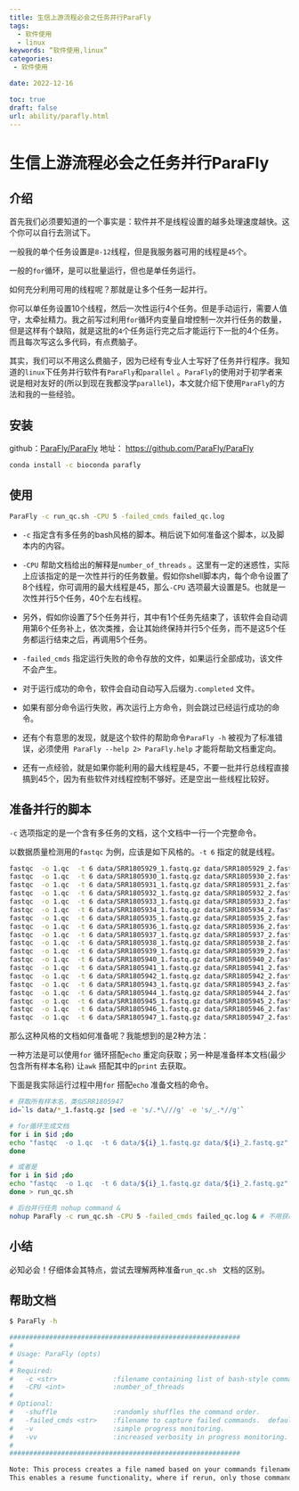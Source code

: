 ```yaml
---
title: 生信上游流程必会之任务并行ParaFly
tags:
  - 软件使用
  - linux
keywords: “软件使用,linux”
categories:
 - 软件使用

date: 2022-12-16

toc: true
draft: false
url: ability/parafly.html
---
```


# 生信上游流程必会之任务并行ParaFly

## 介绍

首先我们必须要知道的一个事实是：软件并不是线程设置的越多处理速度越快。这个你可以自行去测试下。

一般我的单个任务设置是`8-12`线程，但是我服务器可用的线程是`45`个。

一般的`for`循环，是可以批量运行，但也是单任务运行。

如何充分利用可用的线程呢？那就是让多个任务一起并行。

你可以单任务设置10个线程，然后一次性运行4个任务。但是手动运行，需要人值守，太牵扯精力。我之前写过利用`for`循环内变量自增控制一次并行任务的数量，但是这样有个缺陷，就是这批的`4`个任务运行完之后才能运行下一批的4个任务。而且每次写这么多代码，有点费脑子。

其实，我们可以不用这么费脑子，因为已经有专业人士写好了任务并行程序。我知道的`linux`下任务并行软件有`ParaFly`和`parallel` 。`ParaFly`的使用对于初学者来说是相对友好的(所以到现在我都没学`parallel`)，本文就介绍下使用`ParaFly`的方法和我的一些经验。

## 安装

github：[ParaFly/ParaFly](https://github.com/ParaFly/ParaFly)  地址：  https://github.com/ParaFly/ParaFly

```sh
conda install -c bioconda parafly 
```

## 使用

```sh
ParaFly -c run_qc.sh -CPU 5 -failed_cmds failed_qc.log
```

- `-c` 指定含有多任务的bash风格的脚本。稍后说下如何准备这个脚本，以及脚本内的内容。
- `-CPU` 帮助文档给出的解释是`number_of_threads` 。这里有一定的迷惑性，实际上应该指定的是一次性并行的任务数量。假如你shell脚本内，每个命令设置了8个线程，你可调用的最大线程是45，那么`-CPU` 选项最大设置是5。也就是一次性并行5个任务，40个左右线程。
- 另外，假如你设置了5个任务并行，其中有1个任务先结束了，该软件会自动调用第6个任务补上，依次类推，会让其始终保持并行5个任务，而不是这5个任务都运行结束之后，再调用5个任务。
- `-failed_cmds` 指定运行失败的命令存放的文件，如果运行全部成功，该文件不会产生。
- 对于运行成功的命令，软件会自动自动写入后缀为`.completed` 文件。
- 如果有部分命令运行失败，再次运行上方命令，则会跳过已经运行成功的命令。

- 还有个有意思的发现，就是这个软件的帮助命令`ParaFly -h` 被视为了标准错误，必须使用` ParaFly --help 2> ParaFly.help`  才能将帮助文档重定向。
- 还有一点经验，就是如果你能利用的最大线程是45，不要一批并行总线程直接搞到45个，因为有些软件对线程控制不够好。还是空出一些线程比较好。

## 准备并行的脚本

`-c` 选项指定的是一个含有多任务的文档，这个文档中一行一个完整命令。

以数据质量检测用的`fastqc` 为例，应该是如下风格的。`-t 6` 指定的就是线程。

```sh
fastqc  -o 1.qc  -t 6 data/SRR1805929_1.fastq.gz data/SRR1805929_2.fastq.gz
fastqc  -o 1.qc  -t 6 data/SRR1805930_1.fastq.gz data/SRR1805930_2.fastq.gz
fastqc  -o 1.qc  -t 6 data/SRR1805931_1.fastq.gz data/SRR1805931_2.fastq.gz
fastqc  -o 1.qc  -t 6 data/SRR1805932_1.fastq.gz data/SRR1805932_2.fastq.gz
fastqc  -o 1.qc  -t 6 data/SRR1805933_1.fastq.gz data/SRR1805933_2.fastq.gz
fastqc  -o 1.qc  -t 6 data/SRR1805934_1.fastq.gz data/SRR1805934_2.fastq.gz
fastqc  -o 1.qc  -t 6 data/SRR1805935_1.fastq.gz data/SRR1805935_2.fastq.gz
fastqc  -o 1.qc  -t 6 data/SRR1805936_1.fastq.gz data/SRR1805936_2.fastq.gz
fastqc  -o 1.qc  -t 6 data/SRR1805937_1.fastq.gz data/SRR1805937_2.fastq.gz
fastqc  -o 1.qc  -t 6 data/SRR1805938_1.fastq.gz data/SRR1805938_2.fastq.gz
fastqc  -o 1.qc  -t 6 data/SRR1805939_1.fastq.gz data/SRR1805939_2.fastq.gz
fastqc  -o 1.qc  -t 6 data/SRR1805940_1.fastq.gz data/SRR1805940_2.fastq.gz
fastqc  -o 1.qc  -t 6 data/SRR1805941_1.fastq.gz data/SRR1805941_2.fastq.gz
fastqc  -o 1.qc  -t 6 data/SRR1805942_1.fastq.gz data/SRR1805942_2.fastq.gz
fastqc  -o 1.qc  -t 6 data/SRR1805943_1.fastq.gz data/SRR1805943_2.fastq.gz
fastqc  -o 1.qc  -t 6 data/SRR1805944_1.fastq.gz data/SRR1805944_2.fastq.gz
fastqc  -o 1.qc  -t 6 data/SRR1805945_1.fastq.gz data/SRR1805945_2.fastq.gz
fastqc  -o 1.qc  -t 6 data/SRR1805946_1.fastq.gz data/SRR1805946_2.fastq.gz
fastqc  -o 1.qc  -t 6 data/SRR1805947_1.fastq.gz data/SRR1805947_2.fastq.gz

```

那么这种风格的文档如何准备呢？我能想到的是2种方法：

一种方法是可以使用`for` 循环搭配`echo` 重定向获取；另一种是准备样本文档(最少包含所有样本名称) 让`awk` 搭配其中的`print` 去获取。

下面是我实际运行过程中用`for` 搭配`echo` 准备文档的命令。

```sh
# 获取所有样本名，类似SRR1805947
id=`ls data/*_1.fastq.gz |sed -e 's/.*\///g' -e 's/_.*//g'` 

# for循环生成文档
for i in $id ;do
echo "fastqc  -o 1.qc  -t 6 data/${i}_1.fastq.gz data/${i}_2.fastq.gz" >> run_qc.sh
done

# 或者是
for i in $id ;do
echo "fastqc  -o 1.qc  -t 6 data/${i}_1.fastq.gz data/${i}_2.fastq.gz" 
done > run_qc.sh

# 后台并行任务 nohup command & 
nohup ParaFly -c run_qc.sh -CPU 5 -failed_cmds failed_qc.log & # 不用获取日志，没有。只有成功与失败命令的文档。
```

## 小结

必知必会！仔细体会其特点，尝试去理解两种准备`run_qc.sh ` 文档的区别。

## 帮助文档

```sh
$ ParaFly -h

##########################################################
#
# Usage: ParaFly (opts)
#
# Required: 
#   -c <str>              :filename containing list of bash-style commands to execute.
#   -CPU <int>            :number_of_threads
#
# Optional:
#   -shuffle              :randomly shuffles the command order. 
#   -failed_cmds <str>    :filename to capture failed commands.  default("FailedCommands")
#   -v                    :simple progress monitoring.
#   -vv                   :increased verbosity in progress monitoring.
#
##########################################################

Note: This process creates a file named based on your commands filename with a .completed extension.
This enables a resume functionality, where if rerun, only those commands not completed successfully will be reprocessed.
```

